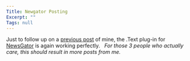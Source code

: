```yaml
---
Title: Newgator Posting
Excerpt: ""
Tags: null
---
```

<div class="Section1"> Just to follow up on a <a href="http://weblogs.asp.net/mlafleur/posts/31381.aspx" target="_blank">previous post</a> of mine, the .Text plug-in for <a href="http://www.newsgator.com/" target="_blank">NewsGator</a> is again working perfectly.  
 <i>For those 3 people who actually care, this should result in more posts from me.</i>
</div>